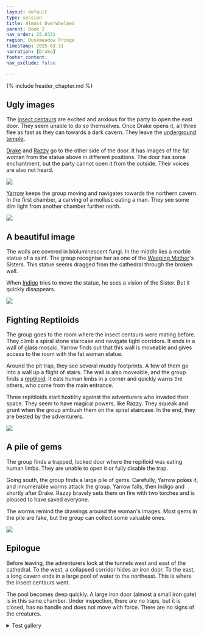 ```yaml
---
layout: default
type: session
title: Almost Overwhelmed 
parent: Book I
nav_order: 25.0331
region: Duskmeadow Fringe
timestamp: 2025-03-31
narration: [Drake]
footer_content: 
nav_exclude: false

---
```


{% include header_chapter.md %}

## Ugly images

The [insect centaurs](../../directory/DuskmeadowFringe/Hippareiones.md) are excited and anxious for the party to open the east door.
They seem unable to do so themselves.
Once Drake opens it, all three flee as fast as they can towards a dark cavern.
They leave the [underground temple](../../directory/DuskmeadowFringe/UndergroundTemple.md).

[Drake](../../directory/Sigisfarne/Drake.md) and [Razzy](../../directory/Sigisfarne/Razvan.md) go to the other side of the door.
It has images of the fat woman from the statue above in different positions.
The door has some enchantment, but the party cannot open it from the outside.
Their voices are also not heard.

![](https://i.imgur.com/Mr0rTZD.png)

[Yarrow](../../directory/Sigisfarne/Yarrow.md) keeps the group moving and navigates towards the northern cavern.
In the first chamber, a carving of a mollusc eating a man.
They see some dim light from another chamber further north.

![](https://i.imgur.com/fAnGr22.png)

## A beautiful image

The walls are covered in bioluminescent fungi.
In the middle lies a marble statue of a saint.
The group recognise her as one of the [Weeping Mother](../../directory/weepingMother/index.md)'s Sisters.
This statue seems dragged from the cathedral through the broken wall.

When [Indigo](../../directory/Sigisfarne/Indigo.md) tries to move the statue, he sees a vision of the Sister.
But it quickly disappears.

![](https://i.imgur.com/HLprMjJ.png)

## Fighting Reptiloids

The group goes to the room where the insect centaurs were mating before.
They climb a spiral stone staircase and navigate tight corridors.
It ends in a wall of glass mosaic.
Yarrow finds out that this wall is moveable and gives access to the room with the fat woman statue.

Around the pit trap, they see several muddy footprints.
A few of them go into a wall up a flight of stairs.
The wall is also moveable, and the group finds a [reptiloid](../../directory/DuskmeadowFringe/Reptiloids.md).
It eats human limbs in a corner and quickly warns the others, who come from the main entrance.

Three repitiloids start hostility against the adventurers who invaded their space.
They seem to have magical powers, like Razzy.
They squeak and grunt when the group ambush them on the spiral staircase.
In the end, they are bested by the adventurers.

![](https://i.imgur.com/xoIAZL3.png)

## A pile of gems

The group finds a trapped, locked door where the repitloid was eating human limbs.
They are unable to open it or fully disable the trap.

Going south, the group finds a large pile of gems.
Carefully, Yarrow pokes it, and innumerable worms attack the group.
Yarrow falls, then Indigo and shortly after Drake.
Razzy bravely sets them on fire with two torches and is pleased to have saved everyone.

The worms remind the drawings around the woman's images.
Most gems in the pile are fake, but the group can collect some valuable ones.

![](https://i.imgur.com/8GZJAnf.png)

## Epilogue

Before leaving, the adventurers look at the tunnels west and east of the cathedral.
To the west, a collapsed corridor hides an iron door.
To the east, a long cavern ends in a large pool of water to the northeast.
This is where the insect centaurs went.

The pool becomes deep quickly.
A large iron door (almost a small iron gate) is in this same chamber.
Under inspection, there are no traps, but it is closed, has no handle and does not move with force. 
There are no signs of the creatures.



<details close markdown="block">
  <summary id="index">
    Test gallery
  </summary>
  {: .text-delta }
{% include image-gallery.html %}

---

{% assign children_pages = site.pages | where: 'parent', page.title %}

    {% assign links_pages = "" | split: "," %}
    {% for entry in site.data.markdown_links.file[page.path] %}
        {% assign captured_page = site.pages | where: 'path', entry.url %}
        {% assign links_pages = links_pages | push: captured_page[0] | uniq %}
    {% endfor %}
    
    {% assign all_references = children_pages | push: links_pages | uniq | sort: 'nav_order' %}

    {% for my_page in all_references %}

      
      <a href="{{ site.url }}{{ my_page.url }}" title="{{ my_page.title }}">
        <img src="//wsrv.nl/?url={{ site.url }}{{ page.images | replace: site.title, "" }}&w=300&h=300&output=jpg&q=50&t=square" alt="{{ my_page.title }}" />
        <span>{{ my_page.title }}</span>
      </a>
      
    {% endfor %}

---


</details>

